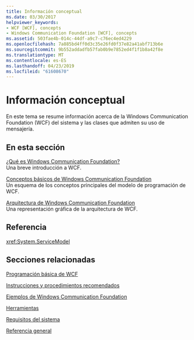 ```yaml
---
title: Información conceptual
ms.date: 03/30/2017
helpviewer_keywords:
- WCF [WCF], concepts
- Windows Communication Foundation [WCF], concepts
ms.assetid: 503fae4b-014c-44df-a9c7-c76ec4ed4229
ms.openlocfilehash: 7a885bd4ff0d3c35e26fd0f37e82a41abf713b6e
ms.sourcegitcommit: 9b552addadfb57fab0b9e7852ed4f1f1b8a42f8e
ms.translationtype: MT
ms.contentlocale: es-ES
ms.lasthandoff: 04/23/2019
ms.locfileid: "61608670"
---
```

# <a name="conceptual-overview"></a>Información conceptual
En este tema se resume información acerca de la Windows Communication Foundation (WCF) del sistema y las clases que admiten su uso de mensajería.  
  
## <a name="in-this-section"></a>En esta sección  
 [¿Qué es Windows Communication Foundation?](../../../docs/framework/wcf/whats-wcf.md)  
 Una breve introducción a WCF.  
  
 [Conceptos básicos de Windows Communication Foundation](../../../docs/framework/wcf/fundamental-concepts.md)  
 Un esquema de los conceptos principales del modelo de programación de WCF.  
  
 [Arquitectura de Windows Communication Foundation](../../../docs/framework/wcf/architecture.md)  
 Una representación gráfica de la arquitectura de WCF.  
  
## <a name="reference"></a>Referencia  
 <xref:System.ServiceModel>  
  
## <a name="related-sections"></a>Secciones relacionadas  
 [Programación básica de WCF](../../../docs/framework/wcf/basic-wcf-programming.md)  
  
 [Instrucciones y procedimientos recomendados](../../../docs/framework/wcf/guidelines-and-best-practices.md)  
  
 [Ejemplos de Windows Communication Foundation](../../../docs/framework/wcf/samples/index.md)  
  
 [Herramientas](../../../docs/framework/wcf/diagnostics/exceptions-reference/tools.md)  
  
 [Requisitos del sistema](../../../docs/framework/wcf/wcf-system-requirements.md)  
  
 [Referencia general](../../../docs/framework/wcf/general-reference.md)

